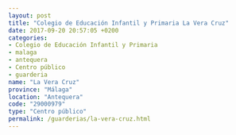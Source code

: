 ```yaml
---
layout: post
title: "Colegio de Educación Infantil y Primaria La Vera Cruz"
date: 2017-09-20 20:57:05 +0200
categories:
- Colegio de Educación Infantil y Primaria
- malaga
- antequera
- Centro público
- guarderia
name: "La Vera Cruz"
province: "Málaga"
location: "Antequera"
code: "29000979"
type: "Centro público"
permalink: /guarderias/la-vera-cruz.html
---
```

